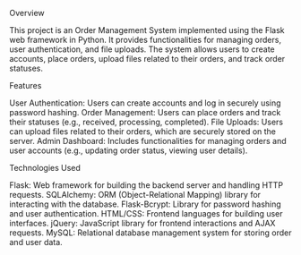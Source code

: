 Overview

This project is an Order Management System implemented using the Flask web framework in Python. It provides functionalities for managing orders, user authentication, and file uploads. The system allows users to create accounts, place orders, upload files related to their orders, and track order statuses.

Features

User Authentication: Users can create accounts and log in securely using password hashing.
Order Management: Users can place orders and track their statuses (e.g., received, processing, completed).
File Uploads: Users can upload files related to their orders, which are securely stored on the server.
Admin Dashboard: Includes functionalities for managing orders and user accounts (e.g., updating order status, viewing user details).

Technologies Used

Flask: Web framework for building the backend server and handling HTTP requests.
SQLAlchemy: ORM (Object-Relational Mapping) library for interacting with the database.
Flask-Bcrypt: Library for password hashing and user authentication.
HTML/CSS: Frontend languages for building user interfaces.
jQuery: JavaScript library for frontend interactions and AJAX requests.
MySQL: Relational database management system for storing order and user data.
